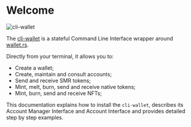 # Welcome

![cli-wallet](/img/cli-wallet.gif)

The [cli-wallet](https://github.com/iotaledger/cli-wallet) is a stateful Command Line Interface wrapper around
[wallet.rs](https://github.com/iotaledger/wallet.rs).

Directly from your terminal, it allows you to:
- Create a wallet;
- Create, maintain and consult accounts;
- Send and receive SMR tokens;
- Mint, melt, burn, send and receive native tokens;
- Mint, burn, send and receive NFTs;

This documentation explains how to install the `cli-wallet`, describes its Account Manager Interface and Account
Interface and provides detailed step by step examples.
